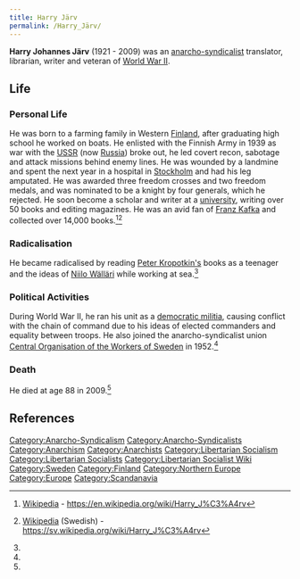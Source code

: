 ```yaml
---
title: Harry Järv
permalink: /Harry_Järv/
---
```


**Harry Johannes Järv** (1921 - 2009) was an
[anarcho-syndicalist](Anarcho-Syndicalism.md "wikilink") translator,
librarian, writer and veteran of [World War
II](World_War_II.md "wikilink").

## Life

### Personal Life

He was born to a farming family in Western
[Finland](Finland.md "wikilink"), after graduating high school he worked on
boats. He enlisted with the Finnish Army in 1939 as war with the
[USSR](USSR.md "wikilink") (now [Russia](Russia.md "wikilink")) broke out, he
led covert recon, sabotage and attack missions behind enemy lines. He
was wounded by a landmine and spent the next year in a hospital in
[Stockholm](Sweden.md "wikilink") and had his leg amputated. He was awarded
three freedom crosses and two freedom medals, and was nominated to be a
knight by four generals, which he rejected. He soon become a scholar and
writer at a [university](university.md "wikilink"), writing over 50 books
and editing magazines. He was an avid fan of [Franz
Kafka](Franz_Kafka.md "wikilink") and collected over 14,000 books.[^1][^2]

### Radicalisation

He became radicalised by reading [Peter
Kropotkin's](Peter_Kropotkin.md "wikilink") books as a teenager and the
ideas of [Niilo Wälläri](Niilo_Wälläri.md "wikilink") while working at
sea.[^3]

### Political Activities

During World War II, he ran his unit as a [democratic
militia](Democratic_Militia.md "wikilink"), causing conflict with the chain
of command due to his ideas of elected commanders and equality between
troops. He also joined the anarcho-syndicalist union [Central
Organisation of the Workers of
Sweden](Central_Organisation_of_the_Workers_of_Sweden.md "wikilink") in
1952.[^4]

### Death

He died at age 88 in 2009.[^5]

## References

<references />

[Category:Anarcho-Syndicalism](Category:Anarcho-Syndicalism.md "wikilink")
[Category:Anarcho-Syndicalists](Category:Anarcho-Syndicalists.md "wikilink")
[Category:Anarchism](Category:Anarchism.md "wikilink")
[Category:Anarchists](Category:Anarchists.md "wikilink")
[Category:Libertarian
Socialism](Category:Libertarian_Socialism.md "wikilink")
[Category:Libertarian
Socialists](Category:Libertarian_Socialists.md "wikilink")
[Category:Libertarian Socialist
Wiki](Category:Libertarian_Socialist_Wiki.md "wikilink")
[Category:Sweden](Category:Sweden.md "wikilink")
[Category:Finland](Category:Finland.md "wikilink") [Category:Northern
Europe](Category:Northern_Europe.md "wikilink")
[Category:Europe](Category:Europe.md "wikilink")
[Category:Scandanavia](Category:Scandanavia.md "wikilink")

[^1]: [Wikipedia](Wikipedia.md "wikilink") -
    <https://en.wikipedia.org/wiki/Harry_J%C3%A4rv>

[^2]: [Wikipedia](Wikipedia.md "wikilink") (Swedish) -
    <https://sv.wikipedia.org/wiki/Harry_J%C3%A4rv>

[^3]:

[^4]:

[^5]: